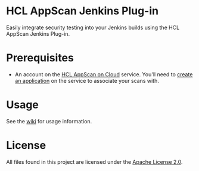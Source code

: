 # HCL AppScan Jenkins Plug-in

Easily integrate security testing into your Jenkins builds using the HCL AppScan Jenkins Plug-in.

# Prerequisites

- An account on the [HCL AppScan on Cloud](https://cloud.appscan.com/) service. You'll need to [create an application](https://help.hcltechsw.com/appscan/ASoC/ent_create_application.html) on the service to associate your scans with.

# Usage

See the [wiki](https://github.com/jenkinsci/ibm-asoc-plugin/blob/master/doc/README.md) for usage information.

# License

All files found in this project are licensed under the [Apache License 2.0](LICENSE).

